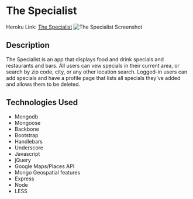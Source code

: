 # The Specialist

Heroku Link:  [The Specialist](https://secret-journey-4811.herokuapp.com/)
![The Specialist Screenshot](http://imgur.com/JD9ZCyo.jpg)



## Description

The Specialist is an app that displays food and drink specials and restaurants and bars.  All users can vew specials in their current area, or search by zip code, city, or any other location search.  Logged-in users can add specials and have a profile page that lists all specials they've added and allows them to be deleted.

## Technologies Used
* Mongodb
* Mongoose
* Backbone
* Bootstrap
* Handlebars
* Underscore
* Javascript
* jQuery
* Google Maps/Places API
* Mongo Geospatial features
* Express
* Node
* LESS

